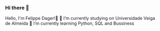 ### Hi there 👋

Hello, I'm Felippe Dager!👋
🔭 I’m currently studying on Universidade Veiga de Almeida
🌱 I’m currently learning Python, SQL and Bussiness

<!--
**felippedager/felippedager** is a ✨ _special_ ✨ repository because its `README.md` (this file) appears on your GitHub profile.

Here are some ideas to get you started:

- 🔭 I’m currently working on ...
- 🌱 I’m currently learning ...
- 👯 I’m looking to collaborate on ...
- 🤔 I’m looking for help with ...
- 💬 Ask me about ...
- 📫 How to reach me: ...
- 😄 Pronouns: ...
- ⚡ Fun fact: ...
-->
